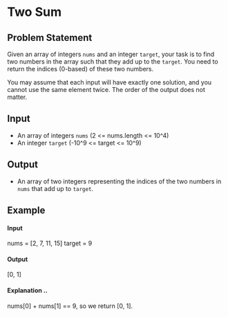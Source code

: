 # Two Sum

## Problem Statement

Given an array of integers `nums` and an integer `target`, your task is to find two numbers in the array such that they add up to the `target`. You need to return the indices (0-based) of these two numbers.

You may assume that each input will have exactly one solution, and you cannot use the same element twice. The order of the output does not matter.

## Input

- An array of integers `nums` (2 <= nums.length <= 10^4)
- An integer `target` (-10^9 <= target <= 10^9)

## Output

- An array of two integers representing the indices of the two numbers in `nums` that add up to `target`.

## Example

#### Input
nums = [2, 7, 11, 15]
target = 9

#### Output
[0, 1]

#### Explanation ..

nums[0] + nums[1] == 9, so we return [0, 1].

